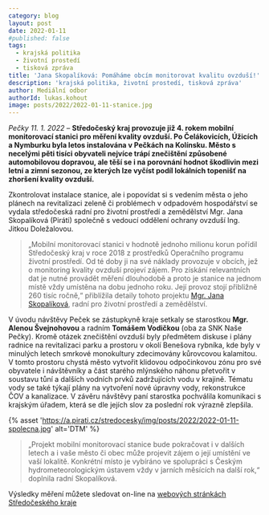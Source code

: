 ```yaml
---
category: blog
layout: post
date: 2022-01-11
#published: false
tags: 
  - krajská politika
  - životní prostedí
  - tisková zpráva
title: 'Jana Skopalíková: Pomáháme obcím monitorovat kvalitu ovzduší!'
description: 'krajská politika, životní prostedí, tisková zpráva'
author: Mediální odbor
authorId: lukas.kohout
image: posts/2022/2022-01-11-stanice.jpg
---
```


*Pečky 11. 1. 2022* – **Středočeský kraj provozuje již 4. rokem mobilní monitorovací stanici pro měření kvality ovzduší. Po Čelákovicích, Úžicích a Nymburku byla letos instalována v Pečkách na Kolínsku. Město s necelými pěti tisíci obyvateli nejvíce trápí znečištění způsobené automobilovou dopravou, ale těší se i na porovnání hodnot škodlivin mezi letní a zimní sezonou, ze kterých lze vyčíst podíl lokálních topenišť na zhoršení kvality ovzduší.**

Zkontrolovat instalace stanice, ale i popovídat si s vedením města o jeho plánech na revitalizaci zeleně či problémech v odpadovém hospodářství se vydala středočeská radní pro životní prostředí a zemědělství Mgr. Jana Skopalíková (Piráti) společně s vedoucí oddělení ochrany ovzduší Ing. Jitkou Doležalovou. 

> „Mobilní monitorovací stanici v hodnotě jednoho milionu korun pořídil Středočeský kraj v roce 2018 z prostředků Operačního programu životní prostředí. Od té doby ji na své náklady provozuje v obcích, jež o monitoring kvality ovzduší projeví zájem. Pro získání relevantních dat je nutné provádět měření dlouhodobě a proto je stanice na jednom místě vždy umístěna na dobu jednoho roku. Její provoz stojí přibližně 260 tisíc ročně,“ přiblížila detaily tohoto projektu [Mgr. Jana Skopalíková](https://stredocesky.pirati.cz/lide/jana-skopalikova/), radní pro životní prostředí a zemědělství.

V úvodu návštěvy Peček se zástupkyně kraje setkaly se starostkou **Mgr. Alenou Švejnohovou** a radním **Tomášem Vodičkou** (oba za SNK Naše Pečky). Kromě otázek znečištění ovzduší byly předmětem diskuse i plány radnice na revitalizaci parku a prostoru v okolí Benešova rybníka, kde byly v minulých letech smrkové monokultury zdecimovány kůrovcovou kalamitou. V tomto prostoru chystá město vytvořit klidovou odpočinkovou zónu pro své obyvatele i návštěvníky a část starého mlýnského náhonu přetvořit v soustavu tůní a dalších vodních prvků zadržujících vodu v krajině. Tématu vody se také týkají plány na vytvoření nové úpravny vody, rekonstrukce ČOV a kanalizace. V závěru návštěvy paní starostka pochválila komunikaci s krajským úřadem, která se dle jejích slov za poslední rok výrazně zlepšila.

{% asset 'https://a.pirati.cz/stredocesky/img/posts/2022/2022-01-11-spolecna.jpg' alt='DTM' %}

> „Projekt mobilní monitorovací stanice bude pokračovat i v dalších letech a i vaše město či obec může projevit zájem o její umístění ve vaší lokalitě. Konkrétní místo je vybíráno ve spolupráci s Českým hydrometeorologickým ústavem vždy v jarních měsících na další rok,“ doplnila radní Skopalíková.

Výsledky měření můžete sledovat on-line na [webových stránkách Středočeského kraje](https://www.kr-stredocesky.cz/web/zivotni-prostredi/ovzdusi-mobilnizarizeni)
